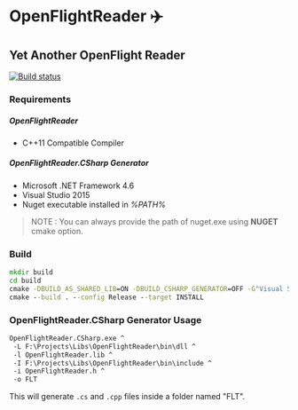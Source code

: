 # OpenFlightReader :airplane:

## Yet Another OpenFlight Reader 

[![Build status](https://ci.appveyor.com/api/projects/status/jcvjftfpicwg7xas/branch/master?svg=true)](https://ci.appveyor.com/project/jbltx/openflightreader/branch/master)

### Requirements

##### OpenFlightReader

- C++11 Compatible Compiler

##### OpenFlightReader.CSharp Generator

- Microsoft .NET Framework 4.6
- Visual Studio 2015
- Nuget executable installed in *%PATH%*

> NOTE : You can always provide the path of nuget.exe using **NUGET** cmake option.

### Build

```bat
mkdir build
cd build
cmake -DBUILD_AS_SHARED_LIB=ON -DBUILD_CSHARP_GENERATOR=OFF -G"Visual Studio 14 2015 Win64" ..
cmake --build . --config Release --target INSTALL
```


### OpenFlightReader.CSharp Generator Usage

```bat
OpenFlightReader.CSharp.exe ^
 -L F:\Projects\Libs\OpenFlightReader\bin\dll ^
 -l OpenFlightReader.lib ^
 -I F:\Projects\Libs\OpenFlightReader\bin\include ^
 -i OpenFlightReader.h ^
 -o FLT
```
This will generate `.cs` and `.cpp` files inside a folder named "FLT".